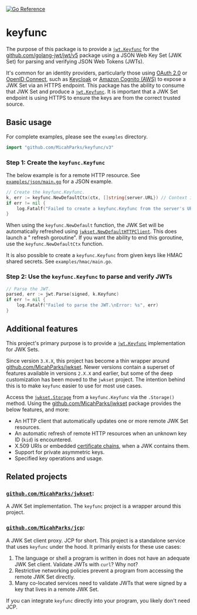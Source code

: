 [![Go Reference](https://pkg.go.dev/badge/github.com/MicahParks/keyfunc/v3.svg)](https://pkg.go.dev/github.com/MicahParks/keyfunc/v3)

# keyfunc

The purpose of this package is to provide a
[`jwt.Keyfunc`](https://pkg.go.dev/github.com/golang-jwt/jwt/v5#Keyfunc) for the
[github.com/golang-jwt/jwt/v5](https://github.com/golang-jwt/jwt) package using a JSON Web Key Set (JWK Set) for parsing
and verifying JSON Web Tokens (JWTs).

It's common for an identity providers, particularly those
using [OAuth 2.0](https://datatracker.ietf.org/doc/html/rfc6749)
or [OpenID Connect](https://openid.net/developers/how-connect-works/), such
as [Keycloak](https://github.com/MicahParks/keyfunc/blob/master/examples/keycloak/main.go)
or [Amazon Cognito (AWS)](https://github.com/MicahParks/keyfunc/blob/master/examples/aws_cognito/main.go) to expose a
JWK Set via an HTTPS endpoint. This package has the ability to consume that JWK Set and produce a
[`jwt.Keyfunc`](https://pkg.go.dev/github.com/golang-jwt/jwt/v5#Keyfunc). It is important that a JWK Set endpoint is
using HTTPS to ensure the keys are from the correct trusted source.

## Basic usage

For complete examples, please see the `examples` directory.

```go
import "github.com/MicahParks/keyfunc/v3"
```

### Step 1: Create the `keyfunc.Keyfunc`

The below example is for a remote HTTP resource.
See [`examples/json/main.go`](https://github.com/MicahParks/keyfunc/blob/master/examples/json/main.go) for a JSON
example.

```go
// Create the keyfunc.Keyfunc.
k, err := keyfunc.NewDefaultCtx(ctx, []string{server.URL}) // Context is used to end the refresh goroutine.
if err != nil {
	log.Fatalf("Failed to create a keyfunc.Keyfunc from the server's URL.\nError: %s", err)
}
```

When using the `keyfunc.NewDefault` function, the JWK Set will be automatically refreshed using
[`jwkset.NewDefaultHTTPClient`](https://pkg.go.dev/github.com/MicahParks/jwkset#NewHTTPClient). This does launch a "
refresh goroutine". If you want the ability to end this goroutine, use the `keyfunc.NewDefaultCtx` function.

It is also possible to create a `keyfunc.Keyfunc` from given keys like HMAC shared secrets. See `examples/hmac/main.go`.

### Step 2: Use the `keyfunc.Keyfunc` to parse and verify JWTs

```go
// Parse the JWT.
parsed, err := jwt.Parse(signed, k.Keyfunc)
if err != nil {
	log.Fatalf("Failed to parse the JWT.\nError: %s", err)
}
```

## Additional features

This project's primary purpose is to provide a [`jwt.Keyfunc`](https://pkg.go.dev/github.com/golang-jwt/jwt/v5#Keyfunc)
implementation for JWK Sets.

Since version `3.X.X`, this project has become a thin wrapper
around [github.com/MicahParks/jwkset](https://github.com/MicahParks/jwkset). Newer versions contain a superset of
features available in versions `2.X.X` and earlier, but some of the deep customization has been moved to the `jwkset`
project. The intention behind this is to make `keyfunc` easier to use for most use cases.

Access the [`jwkset.Storage`](https://pkg.go.dev/github.com/MicahParks/jwkset#Storage) from a `keyfunc.Keyfunc` via
the `.Storage()` method. Using the [github.com/MicahParks/jwkset](https://github.com/MicahParks/jwkset) package
provides the below features, and more:

* An HTTP client that automatically updates one or more remote JWK Set resources.
* An automatic refresh of remote HTTP resources when an unknown key ID (`kid`) is encountered.
* X.509 URIs or embedded [certificate chains](https://pkg.go.dev/crypto/x509#Certificate), when a JWK contains them.
* Support for private asymmetric keys.
* Specified key operations and usage.

## Related projects

### [`github.com/MicahParks/jwkset`](https://github.com/MicahParks/jwkset):

A JWK Set implementation. The `keyfunc` project is a wrapper around this project.

### [`github.com/MicahParks/jcp`](https://github.com/MicahParks/jcp):

A JWK Set client proxy. JCP for short. This project is a standalone service that uses `keyfunc` under the hood. It
primarily exists for these use cases:

1. The language or shell a program is written in does not have an adequate JWK Set client. Validate JWTs with `curl`?
   Why not?
2. Restrictive networking policies prevent a program from accessing the remote JWK Set directly.
3. Many co-located services need to validate JWTs that were signed by a key that lives in a remote JWK Set.

If you can integrate `keyfunc` directly into your program, you likely don't need JCP.
